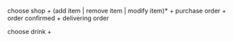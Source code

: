 choose shop + (add item | remove item | modify item)\* + purchase order + order confirmed + delivering order

choose drink + 